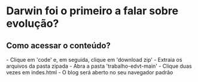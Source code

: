 # Darwin foi o primeiro a falar sobre evolução?

<h2>Como acessar o conteúdo?</h2>
- Clique em 'code' e, em seguida, clique em 'download zip'
- Extraia os arquivos da pasta zipada
- Abra a pasta 'trabalho-edvt-main'
- Clique duas vezes em indes.html
  - O blog será aberto no seu navegador padrão
